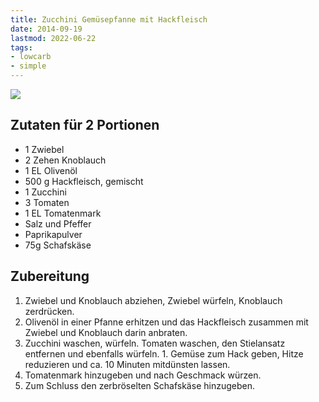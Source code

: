 ```yaml
---
title: Zucchini Gemüsepfanne mit Hackfleisch
date: 2014-09-19
lastmod: 2022-06-22
tags:
- lowcarb
- simple
---
```


![](/img/Zucchini-Gemüsepfanne-mit-Hackfleisch.jpg)

## Zutaten für 2 Portionen
- 1 Zwiebel
- 2 Zehen Knoblauch
- 1 EL Olivenöl
- 500 g Hackfleisch, gemischt
- 1 Zucchini
- 3 Tomaten
- 1 EL Tomatenmark
- Salz und Pfeffer
- Paprikapulver
- 75g Schafskäse

## Zubereitung
1. Zwiebel und Knoblauch abziehen, Zwiebel würfeln, Knoblauch zerdrücken.
1. Olivenöl in einer Pfanne erhitzen und das Hackfleisch zusammen mit Zwiebel und Knoblauch darin anbraten.
1. Zucchini waschen, würfeln. Tomaten waschen, den Stielansatz entfernen und ebenfalls würfeln. 1. Gemüse zum Hack geben, Hitze reduzieren und ca. 10 Minuten mitdünsten lassen.
1. Tomatenmark hinzugeben und nach Geschmack würzen.
1. Zum Schluss den zerbröselten Schafskäse hinzugeben.
